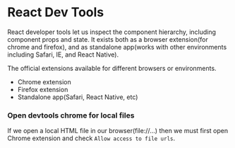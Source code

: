 # React Dev Tools
React developer tools let us inspect the component hierarchy, including component props and state. It exists both as a
browser extension(for chrome and firefox), and as standalone app(works with other environments including Safari, IE, and 
React Native).

The official extensions available for different browsers or environments.
* Chrome extension
* Firefox extension
* Standalone app(Safari, React Native, etc)

### Open devtools chrome for local files
If we open a local HTML file in our browser(file://...) then we must first open Chrome extension and check `Allow access
to file urls`.